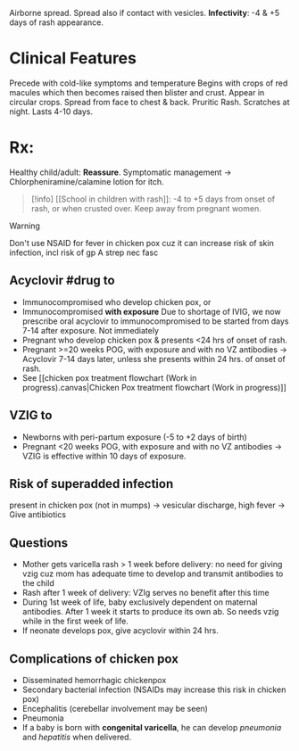 Airborne spread. Spread also if contact with vesicles.
**Infectivity**: -4 & +5 days of rash appearance.

# Clinical Features
Precede with cold-like symptoms and temperature
Begins with crops of red macules which then becomes raised then blister and crust.
Appear in circular crops. Spread from face to chest & back.
Pruritic Rash. Scratches at night. 
Lasts 4-10 days. 

# Rx: 
Healthy child/adult: **Reassure**. 
Symptomatic management -> Chlorpheniramine/calamine lotion for itch. 

> [!info]
[[School in children with rash]]: -4 to +5 days from onset of rash, or when crusted over. Keep away from pregnant women.

> [!warning]
> Don't use NSAID for fever in chicken pox cuz it can increase risk of skin infection, incl risk of gp A strep nec fasc

## Acyclovir #drug to 
- Immunocompromised who develop chicken pox, or 
- Immunocompromised **with exposure** 
	Due to shortage of IVIG, we now prescribe oral acyclovir to immunocompromised to be started from days 7-14 after exposure. Not immediately
- Pregnant who develop chicken pox & presents <24 hrs of onset of rash. 
- Pregnant >=20 weeks POG, with exposure and with no VZ antibodies -> Acyclovir 7-14 days later, unless she presents within 24 hrs. of onset of rash.
- See [[chicken pox treatment flowchart (Work in progress).canvas|Chicken Pox treatment flowchart (Work in progress)]]

## VZIG to 
- Newborns with peri-partum exposure (-5 to +2 days of birth)
- Pregnant <20 weeks POG, with exposure and with no VZ antibodies -> VZIG is effective within 10 days of exposure. 

## Risk of superadded infection 
present in chicken pox (not in mumps) -> vesicular discharge, high fever -> Give antibiotics

## Questions
- Mother gets varicella rash > 1 week before delivery: no need for giving vzig cuz mom has adequate time to develop and transmit antibodies to the child
- Rash after 1 week of delivery: VZIg serves no benefit after this time
- During 1st week of life, baby exclusively dependent on maternal antibodies. After 1 week it starts to produce its own ab. So needs vzig while in the first week of life. 
- If neonate develops pox, give acyclovir within 24 hrs. 

## Complications of chicken pox
- Disseminated hemorrhagic chickenpox
- Secondary bacterial infection (NSAIDs may increase this risk in chicken pox)
- Encephalitis (cerebellar involvement may be seen) 
- Pneumonia
- If a baby is born with **congenital varicella**, he can develop *pneumonia* and *hepatitis* when delivered.
